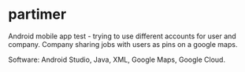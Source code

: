 # partimer
Android mobile app test - trying to use different accounts for user and company.
Company sharing jobs with users as pins on a google maps.

Software: Android Studio, Java, XML, Google Maps, Google Cloud.
